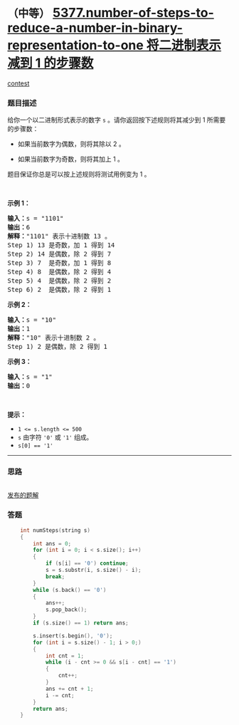 # `（中等）` [5377.number-of-steps-to-reduce-a-number-in-binary-representation-to-one 将二进制表示减到 1 的步骤数](https://leetcode-cn.com/problems/number-of-steps-to-reduce-a-number-in-binary-representation-to-one/)

[contest](https://leetcode-cn.com/contest/weekly-contest-183/problems/number-of-steps-to-reduce-a-number-in-binary-representation-to-one/)

### 题目描述
<p>给你一个以二进制形式表示的数字 <code>s</code> 。请你返回按下述规则将其减少到 1 所需要的步骤数：</p>

<ul>
	<li>
	<p>如果当前数字为偶数，则将其除以 2 。</p>
	</li>
	<li>
	<p>如果当前数字为奇数，则将其加上 1 。</p>
	</li>
</ul>

<p>题目保证你总是可以按上述规则将测试用例变为 1 。</p>

<p>&nbsp;</p>

<p><strong>示例 1：</strong></p>

<pre><strong>输入：</strong>s = "1101"
<strong>输出：</strong>6
<strong>解释：</strong>"1101" 表示十进制数 13 。
Step 1) 13 是奇数，加 1 得到 14&nbsp;
Step 2) 14 是偶数，除 2 得到 7
Step 3) 7  是奇数，加 1 得到 8
Step 4) 8  是偶数，除 2 得到 4&nbsp; 
Step 5) 4  是偶数，除 2 得到 2&nbsp;
Step 6) 2  是偶数，除 2 得到 1&nbsp; 
</pre>

<p><strong>示例 2：</strong></p>

<pre><strong>输入：</strong>s = "10"
<strong>输出：</strong>1
<strong>解释：</strong>"10" 表示十进制数 2 。
Step 1) 2 是偶数，除 2 得到 1 
</pre>

<p><strong>示例 3：</strong></p>

<pre><strong>输入：</strong>s = "1"
<strong>输出：</strong>0
</pre>

<p>&nbsp;</p>

<p><strong>提示：</strong></p>

<ul>
	<li><code>1 &lt;= s.length&nbsp;&lt;= 500</code></li>
	<li><code>s</code> 由字符 <code>'0'</code> 或 <code>'1'</code> 组成。</li>
	<li><code>s[0] == '1'</code></li>
</ul>

            

---
### 思路
```
```

[发布的题解](https://leetcode-cn.com/problems/number-of-steps-to-reduce-a-number-in-binary-representation-to-one/solution/number-of-steps-by-ikaruga/)

### 答题
``` C++
    int numSteps(string s) 
    {
        int ans = 0;
        for (int i = 0; i < s.size(); i++)
        {
            if (s[i] == '0') continue;
            s = s.substr(i, s.size() - i);
            break;
        }
        while (s.back() == '0')
        {
            ans++;
            s.pop_back();
        }
        if (s.size() == 1) return ans;

        s.insert(s.begin(), '0');
        for (int i = s.size() - 1; i > 0;)
        {
            int cnt = 1;
            while (i - cnt >= 0 && s[i - cnt] == '1')
            {
                cnt++;
            }
            ans += cnt + 1;
            i -= cnt;
        }
        return ans;
    }
```




